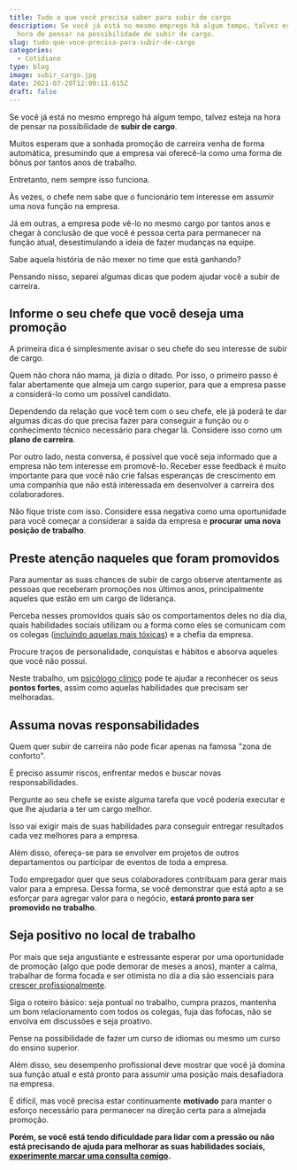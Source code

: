 ```yaml
---
title: Tudo o que você precisa saber para subir de cargo
description: Se você já está no mesmo emprego há algum tempo, talvez esteja na
  hora de pensar na possibilidade de subir de cargo.
slug: tudo-que-voce-precisa-para-subir-de-cargo
categories:
  - Cotidiano
type: blog
image: subir_cargo.jpg
date: 2021-07-20T12:09:11.615Z
draft: false
---
```










Se você já está no mesmo emprego há algum tempo, talvez esteja na hora de pensar na possibilidade de **subir de cargo**.

Muitos esperam que a sonhada promoção de carreira venha de forma automática, presumindo que a empresa vai oferecê-la como uma forma de bônus por tantos anos de trabalho.

Entretanto, nem sempre isso funciona.

Às vezes, o chefe nem sabe que o funcionário tem interesse em assumir uma nova função na empresa.

Já em outras, a empresa pode vê-lo no mesmo cargo por tantos anos e chegar à conclusão de que você é pessoa certa para permanecer na função atual, desestimulando a ideia de fazer mudanças na equipe.

Sabe aquela história de não mexer no time que está ganhando?

Pensando nisso, separei algumas dicas que podem ajudar você a subir de carreira.

## Informe o seu chefe que você deseja uma promoção

A primeira dica é simplesmente avisar o seu chefe do seu interesse de subir de cargo.

Quem não chora não mama, já dizia o ditado. Por isso, o primeiro passo é falar abertamente que almeja um cargo superior, para que a empresa passe a considerá-lo como um possível candidato.

Dependendo da relação que você tem com o seu chefe, ele já poderá te dar algumas dicas do que precisa fazer para conseguir a função ou o conhecimento técnico necessário para chegar lá. Considere isso como um **plano de carreira**.

Por outro lado, nesta conversa, é possível que você seja informado que a empresa não tem interesse em promovê-lo. Receber esse feedback é muito importante para que você não crie falsas esperanças de crescimento em uma companhia que não está interessada em desenvolver a carreira dos colaboradores.

Não fique triste com isso. Considere essa negativa como uma oportunidade para você começar a considerar a saída da empresa e **procurar uma nova posição de trabalho**.

## Preste atenção naqueles que foram promovidos

Para aumentar as suas chances de subir de cargo observe atentamente as pessoas que receberam promoções nos últimos anos, principalmente aqueles que estão em um cargo de liderança.

Perceba nesses promovidos quais são os comportamentos deles no dia dia, quais habilidades sociais utilizam ou a forma como eles se comunicam com os colegas ([incluindo aquelas mais tóxicas](https://yuribusin.com.br/como-lidar-com-pessoas-toxicas-no-trabalho/)) e a chefia da empresa.

Procure traços de personalidade, conquistas e hábitos e absorva aqueles que você não possui.

Neste trabalho, um [psicólogo clínico](https://yuribusin.com.br/pra-que-serve-um-psicologo-clinico/) pode te ajudar a reconhecer os seus **pontos fortes**, assim como aquelas habilidades que precisam ser melhoradas.

## Assuma novas responsabilidades

Quem quer subir de carreira não pode ficar apenas na famosa "zona de conforto".

É preciso assumir riscos, enfrentar medos e buscar novas responsabilidades.

Pergunte ao seu chefe se existe alguma tarefa que você poderia executar e que lhe ajudaria a ter um cargo melhor.

Isso vai exigir mais de suas habilidades para conseguir entregar resultados cada vez melhores para a empresa.

Além disso, ofereça-se para se envolver em projetos de outros departamentos ou participar de eventos de toda a empresa.

Todo empregador quer que seus colaboradores contribuam para gerar mais valor para a empresa. Dessa forma, se você demonstrar que está apto a se esforçar para agregar valor para o negócio, **estará pronto para ser promovido no trabalho**.

## Seja positivo no local de trabalho

Por mais que seja angustiante e estressante esperar por uma oportunidade de promoção (algo que pode demorar de meses a anos), manter a calma, trabalhar de forma focada e ser otimista no dia a dia são essenciais para [crescer profissionalmente](https://yuribusin.com.br/crescer-no-trabalho/).

Siga o roteiro básico: seja pontual no trabalho, cumpra prazos, mantenha um bom relacionamento com todos os colegas, fuja das fofocas, não se envolva em discussões e seja proativo.

Pense na possibilidade de fazer um curso de idiomas ou mesmo um curso do ensino superior.

Além disso, seu desempenho profissional deve mostrar que você já domina sua função atual e está pronto para assumir uma posição mais desafiadora na empresa.

É difícil, mas você precisa estar continuamente **motivado** para manter o esforço necessário para permanecer na direção certa para a almejada promoção.

**Porém, se você está tendo dificuldade para lidar com a pressão ou não está precisando de ajuda para melhorar as suas habilidades sociais, [experimente marcar uma consulta comigo](https://yuribusin.com.br/contato/).**


